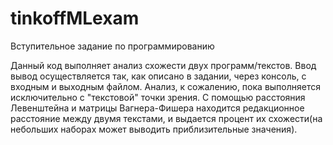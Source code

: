 # tinkoffMLexam
Вступительное задание по программированию

Данный код выполняет анализ схожести двух программ/текстов. Ввод вывод осуществляется так, как описано в задании, через консоль, с входным и выходным файлом. Анализ, к сожалению, пока выполняется исключительно с "текстовой" точки зрения. С помощью расстояния Левенштейна и матрицы Вагнера-Фишера находится редакционное расстояние между двумя текстами, и выдается процент их схожести(на небольших наборах может выводить приблизительные значения). 
